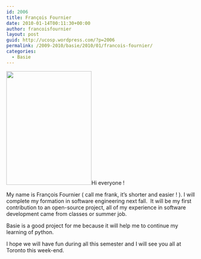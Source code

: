 ```yaml
---
id: 2006
title: François Fournier
date: 2010-01-14T00:11:30+00:00
author: francoisfournier
layout: post
guid: http://ucosp.wordpress.com/?p=2006
permalink: /2009-2010/basie/2010/01/francois-fournier/
categories:
  - Basie
---
```

[<img class="alignright" title="13737_181198759138_572134138_2930412_4721487_n" src="http://ucosp.files.wordpress.com/2010/01/13737_181198759138_572134138_2930412_4721487_n1.jpg?w=225" alt="" width="225" height="300" />](http://ucosp.files.wordpress.com/2010/01/13737_181198759138_572134138_2930412_4721487_n1.jpg)Hi everyone !

My name is François Fournier ( call me frank, it&#8217;s shorter and easier ! ). I will complete my formation in software engineering next fall.  It will be my first contribution to an open-source project, all of my experience in software development came from classes or summer job.

Basie is a good project for me because it will help me to continue my learning of python.

I hope we will have fun during all this semester and I will see you all at Toronto this week-end.